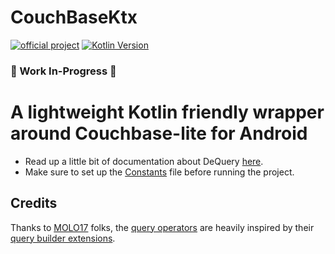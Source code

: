 # CouchBaseKtx
[![official project](https://img.shields.io/badge/Couchbase-2.8.5-ea2328.svg)](https://docs.couchbase.com/couchbase-lite/current/android/release-notes.html)
[![Kotlin Version](https://img.shields.io/badge/kotlin-1.5.0-blue.svg)](https://kotlinlang.org)

### 🚧 Work In-Progress 🚧


# A lightweight Kotlin friendly wrapper around Couchbase-lite for Android
* Read up a little bit of documentation about DeQuery [here](https://github.com/JayaSuryaT/CbKtx/blob/main/app/src/main/java/com/digitalcrafts/couchbasektxsample/Documentation.kt).
* Make sure to set up the [Constants](https://github.com/JayaSuryaT/CbKtx/blob/main/app/src/main/java/com/digitalcrafts/couchbasektxsample/helpers/Constants.kt) file before running the project.
## Credits
Thanks to [MOLO17](https://molo17.com/) folks, the [query operators](https://github.com/JayaSuryaT/CbKtx/blob/main/CouchBaseKtx/src/main/java/com/digitalcrafts/couchbasektx/queryBuilder/DeWhere.kt#L20) are heavily inspired by their [query builder extensions](https://github.com/MOLO17/couchbase-lite-kotlin/blob/master/library/src/main/java/com/molo17/couchbase/lite/QueryBuilderExtensions.kt).
